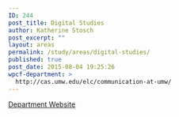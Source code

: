 ```yaml
---
ID: 244
post_title: Digital Studies
author: Katherine Stosch
post_excerpt: ""
layout: areas
permalink: /study/areas/digital-studies/
published: true
post_date: 2015-08-04 19:25:26
wpcf-department: >
  http://cas.umw.edu/elc/communication-at-umw/
---
```


<!-- Types Custom Fields: -->

<!-- department -->
<a href="http://cas.umw.edu/elc/communication-at-umw/" class="button">Department Website</a>
<!-- End department -->

<!-- End Types Custom Fields -->